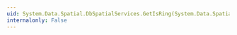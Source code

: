 ```yaml
---
uid: System.Data.Spatial.DbSpatialServices.GetIsRing(System.Data.Spatial.DbGeometry)
internalonly: False
---
```

